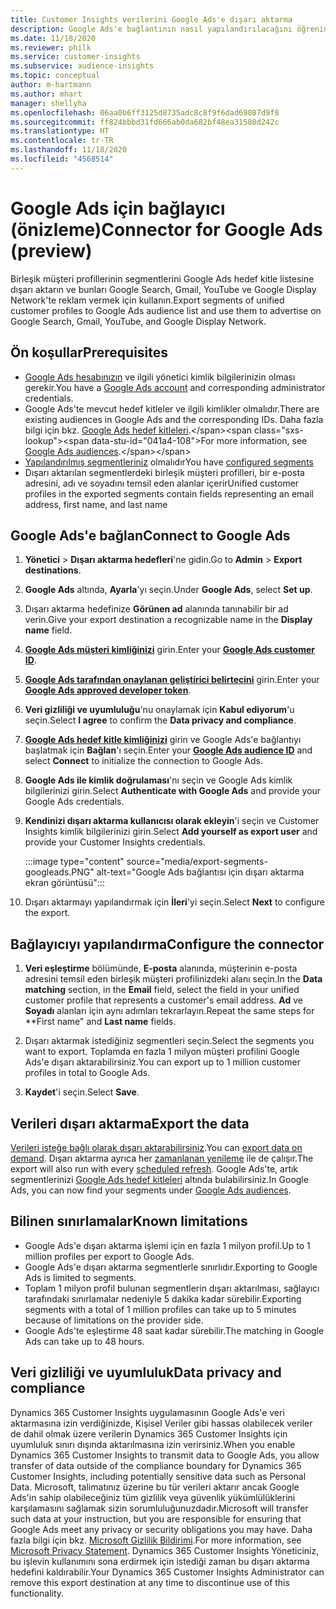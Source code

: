 ```yaml
---
title: Customer Insights verilerini Google Ads'e dışarı aktarma
description: Google Ads'e bağlantının nasıl yapılandırılacağını öğrenin.
ms.date: 11/18/2020
ms.reviewer: philk
ms.service: customer-insights
ms.subservice: audience-insights
ms.topic: conceptual
author: m-hartmann
ms.author: mhart
manager: shellyha
ms.openlocfilehash: 06aa0b6ff3125d8735adc8c8f9f6dad69087d9f8
ms.sourcegitcommit: ff824bbbd31fd666ab0da682bf48ea31580d242c
ms.translationtype: HT
ms.contentlocale: tr-TR
ms.lasthandoff: 11/18/2020
ms.locfileid: "4568514"
---
```

# <a name="connector-for-google-ads-preview"></a><span data-ttu-id="041a4-103">Google Ads için bağlayıcı (önizleme)</span><span class="sxs-lookup"><span data-stu-id="041a4-103">Connector for Google Ads (preview)</span></span>

<span data-ttu-id="041a4-104">Birleşik müşteri profillerinin segmentlerini Google Ads hedef kitle listesine dışarı aktarın ve bunları Google Search, Gmail, YouTube ve Google Display Network'te reklam vermek için kullanın.</span><span class="sxs-lookup"><span data-stu-id="041a4-104">Export segments of unified customer profiles to Google Ads audience list and use them to advertise on Google Search, Gmail, YouTube, and Google Display Network.</span></span> 

## <a name="prerequisites"></a><span data-ttu-id="041a4-105">Ön koşullar</span><span class="sxs-lookup"><span data-stu-id="041a4-105">Prerequisites</span></span>

-   <span data-ttu-id="041a4-106">[Google Ads hesabınızın](https://ads.google.com/) ve ilgili yönetici kimlik bilgilerinizin olması gerekir.</span><span class="sxs-lookup"><span data-stu-id="041a4-106">You have a [Google Ads account](https://ads.google.com/) and corresponding administrator credentials.</span></span>
-   <span data-ttu-id="041a4-107">Google Ads'te mevcut hedef kitleler ve ilgili kimlikler olmalıdır.</span><span class="sxs-lookup"><span data-stu-id="041a4-107">There are existing audiences in Google Ads and the corresponding IDs.</span></span> <span data-ttu-id="041a4-108">Daha fazla bilgi için bkz. [Google Ads hedef kitleleri](https://support.google.com/google-ads/answer/7558048?hl=en#:~:text=Audience%20lists%20is%20a%20section,Display%20Network%20through%20remarketing%20campaigns.).</span><span class="sxs-lookup"><span data-stu-id="041a4-108">For more information, see [Google Ads audiences](https://support.google.com/google-ads/answer/7558048?hl=en#:~:text=Audience%20lists%20is%20a%20section,Display%20Network%20through%20remarketing%20campaigns.).</span></span>
-   <span data-ttu-id="041a4-109">[Yapılandırılmış segmentleriniz](segments.md) olmalıdır</span><span class="sxs-lookup"><span data-stu-id="041a4-109">You have [configured segments](segments.md)</span></span>
-   <span data-ttu-id="041a4-110">Dışarı aktarılan segmentlerdeki birleşik müşteri profilleri, bir e-posta adresini, adı ve soyadını temsil eden alanlar içerir</span><span class="sxs-lookup"><span data-stu-id="041a4-110">Unified customer profiles in the exported segments contain fields representing an email address, first name, and last name</span></span>

## <a name="connect-to-google-ads"></a><span data-ttu-id="041a4-111">Google Ads'e bağlan</span><span class="sxs-lookup"><span data-stu-id="041a4-111">Connect to Google Ads</span></span>

1. <span data-ttu-id="041a4-112">**Yönetici** > **Dışarı aktarma hedefleri**'ne gidin.</span><span class="sxs-lookup"><span data-stu-id="041a4-112">Go to **Admin** > **Export destinations**.</span></span>

1. <span data-ttu-id="041a4-113">**Google Ads** altında, **Ayarla**'yı seçin.</span><span class="sxs-lookup"><span data-stu-id="041a4-113">Under **Google Ads**, select **Set up**.</span></span>

1. <span data-ttu-id="041a4-114">Dışarı aktarma hedefinize **Görünen ad** alanında tanınabilir bir ad verin.</span><span class="sxs-lookup"><span data-stu-id="041a4-114">Give your export destination a recognizable name in the **Display name** field.</span></span>

1. <span data-ttu-id="041a4-115">**[Google Ads müşteri kimliğinizi](https://support.google.com/google-ads/answer/1704344)** girin.</span><span class="sxs-lookup"><span data-stu-id="041a4-115">Enter your **[Google Ads customer ID](https://support.google.com/google-ads/answer/1704344)**.</span></span>

1. <span data-ttu-id="041a4-116">**[Google Ads tarafından onaylanan geliştirici belirtecini](https://developers.google.com/google-ads/api/docs/first-call/dev-token)** girin.</span><span class="sxs-lookup"><span data-stu-id="041a4-116">Enter your **[Google Ads approved developer token](https://developers.google.com/google-ads/api/docs/first-call/dev-token)**.</span></span>

1. <span data-ttu-id="041a4-117">**Veri gizliliği ve uyumluluğu**'nu onaylamak için **Kabul ediyorum**'u seçin.</span><span class="sxs-lookup"><span data-stu-id="041a4-117">Select **I agree** to confirm the **Data privacy and compliance**.</span></span>

1. <span data-ttu-id="041a4-118">**[Google Ads hedef kitle kimliğinizi](https://support.google.com/google-ads/answer/7558048?hl=en#:~:text=Audience%20lists%20is%20a%20section,Display%20Network%20through%20remarketing%20campaigns.)** girin ve Google Ads'e bağlantıyı başlatmak için **Bağlan**'ı seçin.</span><span class="sxs-lookup"><span data-stu-id="041a4-118">Enter your **[Google Ads audience ID](https://support.google.com/google-ads/answer/7558048?hl=en#:~:text=Audience%20lists%20is%20a%20section,Display%20Network%20through%20remarketing%20campaigns.)** and select **Connect** to initialize the connection to Google Ads.</span></span>

1. <span data-ttu-id="041a4-119">**Google Ads ile kimlik doğrulaması**'nı seçin ve Google Ads kimlik bilgilerinizi girin.</span><span class="sxs-lookup"><span data-stu-id="041a4-119">Select **Authenticate with Google Ads** and provide your Google Ads credentials.</span></span>

1. <span data-ttu-id="041a4-120">**Kendinizi dışarı aktarma kullanıcısı olarak ekleyin**'i seçin ve Customer Insights kimlik bilgilerinizi girin.</span><span class="sxs-lookup"><span data-stu-id="041a4-120">Select **Add yourself as export user** and provide your Customer Insights credentials.</span></span>

   :::image type="content" source="media/export-segments-googleads.PNG" alt-text="Google Ads bağlantısı için dışarı aktarma ekran görüntüsü":::

1. <span data-ttu-id="041a4-122">Dışarı aktarmayı yapılandırmak için **İleri**'yi seçin.</span><span class="sxs-lookup"><span data-stu-id="041a4-122">Select **Next** to configure the export.</span></span>

## <a name="configure-the-connector"></a><span data-ttu-id="041a4-123">Bağlayıcıyı yapılandırma</span><span class="sxs-lookup"><span data-stu-id="041a4-123">Configure the connector</span></span>

1. <span data-ttu-id="041a4-124">**Veri eşleştirme** bölümünde, **E-posta** alanında, müşterinin e-posta adresini temsil eden birleşik müşteri profilinizdeki alanı seçin.</span><span class="sxs-lookup"><span data-stu-id="041a4-124">In the **Data matching** section, in the **Email** field, select the field in your unified customer profile that represents a customer's email address.</span></span> <span data-ttu-id="041a4-125">**Ad** ve **Soyadı** alanları için aynı adımları tekrarlayın.</span><span class="sxs-lookup"><span data-stu-id="041a4-125">Repeat the same steps for \*\*First name" and **Last name** fields.</span></span>

1. <span data-ttu-id="041a4-126">Dışarı aktarmak istediğiniz segmentleri seçin.</span><span class="sxs-lookup"><span data-stu-id="041a4-126">Select the segments you want to export.</span></span> <span data-ttu-id="041a4-127">Toplamda en fazla 1 milyon müşteri profilini Google Ads'e dışarı aktarabilirsiniz.</span><span class="sxs-lookup"><span data-stu-id="041a4-127">You can export up to 1 million customer profiles in total to Google Ads.</span></span>

1. <span data-ttu-id="041a4-128">**Kaydet**'i seçin.</span><span class="sxs-lookup"><span data-stu-id="041a4-128">Select **Save**.</span></span>

## <a name="export-the-data"></a><span data-ttu-id="041a4-129">Verileri dışarı aktarma</span><span class="sxs-lookup"><span data-stu-id="041a4-129">Export the data</span></span>

<span data-ttu-id="041a4-130">[Verileri isteğe bağlı olarak dışarı aktarabilirsiniz](export-destinations.md).</span><span class="sxs-lookup"><span data-stu-id="041a4-130">You can [export data on demand](export-destinations.md).</span></span> <span data-ttu-id="041a4-131">Dışarı aktarma ayrıca her [zamanlanan yenileme](system.md#schedule-tab) ile de çalışır.</span><span class="sxs-lookup"><span data-stu-id="041a4-131">The export will also run with every [scheduled refresh](system.md#schedule-tab).</span></span> <span data-ttu-id="041a4-132">Google Ads'te, artık segmentlerinizi [Google Ads hedef kitleleri](https://support.google.com/google-ads/answer/7558048?hl=en/) altında bulabilirsiniz.</span><span class="sxs-lookup"><span data-stu-id="041a4-132">In Google Ads, you can now find your segments under [Google Ads audiences](https://support.google.com/google-ads/answer/7558048?hl=en/).</span></span>

## <a name="known-limitations"></a><span data-ttu-id="041a4-133">Bilinen sınırlamalar</span><span class="sxs-lookup"><span data-stu-id="041a4-133">Known limitations</span></span>

- <span data-ttu-id="041a4-134">Google Ads'e dışarı aktarma işlemi için en fazla 1 milyon profil.</span><span class="sxs-lookup"><span data-stu-id="041a4-134">Up to 1 million profiles per export to Google Ads.</span></span>
- <span data-ttu-id="041a4-135">Google Ads'e dışarı aktarma segmentlerle sınırlıdır.</span><span class="sxs-lookup"><span data-stu-id="041a4-135">Exporting to Google Ads is limited to segments.</span></span>
- <span data-ttu-id="041a4-136">Toplam 1 milyon profil bulunan segmentlerin dışarı aktarılması, sağlayıcı tarafındaki sınırlamalar nedeniyle 5 dakika kadar sürebilir.</span><span class="sxs-lookup"><span data-stu-id="041a4-136">Exporting segments with a total of 1 million profiles can take up to 5 minutes because of limitations on the provider side.</span></span> 
- <span data-ttu-id="041a4-137">Google Ads'te eşleştirme 48 saat kadar sürebilir.</span><span class="sxs-lookup"><span data-stu-id="041a4-137">The matching in Google Ads can take up to 48 hours.</span></span>

## <a name="data-privacy-and-compliance"></a><span data-ttu-id="041a4-138">Veri gizliliği ve uyumluluk</span><span class="sxs-lookup"><span data-stu-id="041a4-138">Data privacy and compliance</span></span>

<span data-ttu-id="041a4-139">Dynamics 365 Customer Insights uygulamasının Google Ads'e veri aktarmasına izin verdiğinizde, Kişisel Veriler gibi hassas olabilecek veriler de dahil olmak üzere verilerin Dynamics 365 Customer Insights için uyumluluk sınırı dışında aktarılmasına izin verirsiniz.</span><span class="sxs-lookup"><span data-stu-id="041a4-139">When you enable Dynamics 365 Customer Insights to transmit data to Google Ads, you allow transfer of data outside of the compliance boundary for Dynamics 365 Customer Insights, including potentially sensitive data such as Personal Data.</span></span> <span data-ttu-id="041a4-140">Microsoft, talimatınız üzerine bu tür verileri aktarır ancak Google Ads'in sahip olabileceğiniz tüm gizlilik veya güvenlik yükümlülüklerini karşılamasını sağlamak sizin sorumluluğunuzdadır.</span><span class="sxs-lookup"><span data-stu-id="041a4-140">Microsoft will transfer such data at your instruction, but you are responsible for ensuring that Google Ads meet any privacy or security obligations you may have.</span></span> <span data-ttu-id="041a4-141">Daha fazla bilgi için bkz. [Microsoft Gizlilik Bildirimi](https://go.microsoft.com/fwlink/?linkid=396732).</span><span class="sxs-lookup"><span data-stu-id="041a4-141">For more information, see [Microsoft Privacy Statement](https://go.microsoft.com/fwlink/?linkid=396732).</span></span>
<span data-ttu-id="041a4-142">Dynamics 365 Customer Insights Yöneticiniz, bu işlevin kullanımını sona erdirmek için istediği zaman bu dışarı aktarma hedefini kaldırabilir.</span><span class="sxs-lookup"><span data-stu-id="041a4-142">Your Dynamics 365 Customer Insights Administrator can remove this export destination at any time to discontinue use of this functionality.</span></span>
